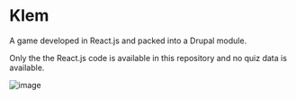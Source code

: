 # Klem
A game developed in React.js and packed into a Drupal module. 

Only the the React.js code is available in this repository and no quiz data is available.

![image](https://user-images.githubusercontent.com/16209371/86463087-27f88d80-bd2d-11ea-97c3-e420f73fba03.png)
